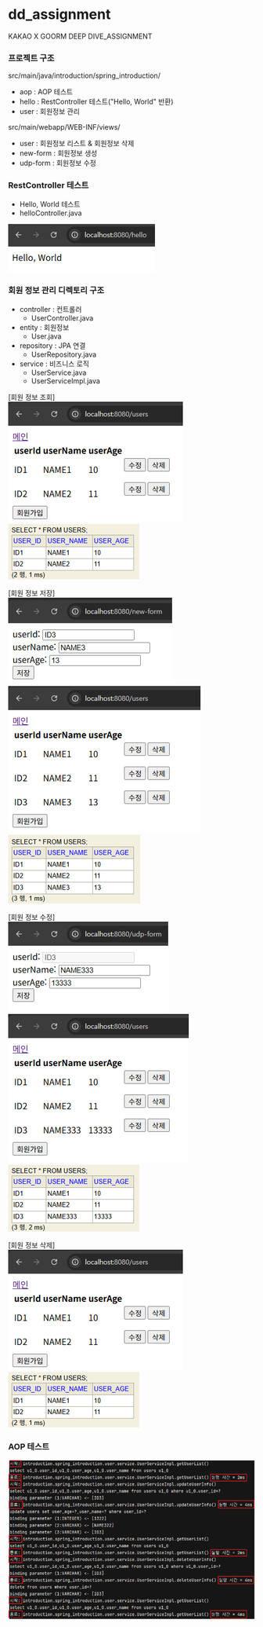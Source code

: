 # dd_assignment
KAKAO X GOORM DEEP DIVE_ASSIGNMENT

### 프로젝트 구조
src/main/java/introduction/spring_introduction/
- aop : AOP 테스트
- hello : RestController 테스트("Hello, World" 반환)
- user : 회원정보 관리

src/main/webapp/WEB-INF/views/
- user : 회원정보 리스트 & 회원정보 삭제
- new-form : 회원정보 생성
- udp-form : 회원정보 수정

### RestController 테스트
- Hello, World 테스트
- helloController.java

![hello.png](img/hello.png)

### 회원 정보 관리 디렉토리 구조
- controller : 컨트롤러
  - UserController.java
- entity : 회원정보
  - User.java
- repository : JPA 연결
  - UserRepository.java
- service : 비즈니스 로직
  - UserService.java
  - UserServiceImpl.java

[회원 정보 조회]  
![get.png](img/get.png)
![get2.png](img/get2.png)

[회원 정보 저장]  
![add.png](img/add.png)
![add2.png](img/add2.png)
![add3.png](img/add3.png)

[회원 정보 수정]  
![udt.png](img/udt.png)
![udt2.png](img/udt2.png)
![udt3.png](img/udt3.png)

[회원 정보 삭제]  
![get.png](img/get.png)
![get2.png](img/get2.png)

### AOP 테스트
![aop.png](img/aop.png)




